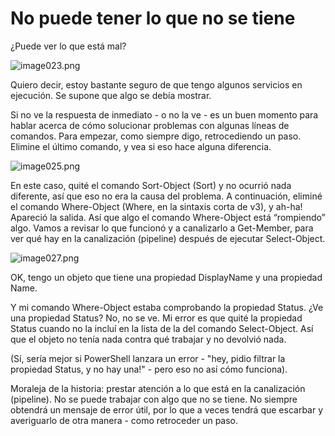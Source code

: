 # No puede tener lo que no se tiene

¿Puede ver lo que está mal?

![image023.png](images/image023.png)

Quiero decir, estoy bastante seguro de que tengo algunos servicios en ejecución. Se supone que algo se debía mostrar.

Si no ve la respuesta de inmediato - o no la ve - es un buen momento para hablar acerca de cómo solucionar problemas con algunas líneas de comandos. Para empezar, como siempre digo, retrocediendo un paso. Elimine el último comando, y vea si eso hace alguna diferencia.

![image025.png](images/image025.png)

En este caso, quité el comando Sort-Object (Sort) y no ocurrió nada diferente, así que eso no era la causa del problema. A continuación, eliminé el comando Where-Object (Where, en la sintaxis corta de v3), y ah-ha! Apareció la salida. Así que algo el comando Where-Object está “rompiendo” algo. Vamos a revisar lo que funcionó y a canalizarlo a Get-Member, para ver qué hay en la canalización (pipeline) después de ejecutar Select-Object.

![image027.png](images/image027.png)

OK, tengo un objeto que tiene una propiedad DisplayName y una propiedad Name.

Y mi comando Where-Object estaba comprobando la propiedad Status. ¿Ve una propiedad Status? No, no se ve. Mi error es que quité la propiedad Status cuando no la incluí en la lista de la del comando Select-Object. Así que el objeto no tenía nada contra qué trabajar y no devolvió nada.

(Sí, sería mejor si PowerShell lanzara un error - "hey, pidio filtrar la propiedad Status, y no hay una!" - pero eso no así cómo funciona).

Moraleja de la historia: prestar atención a lo que está en la canalización (pipeline). No se puede trabajar con algo que no se tiene. No siempre obtendrá un mensaje de error útil, por lo que a veces tendrá que escarbar y averiguarlo de otra manera - como retroceder un paso.

